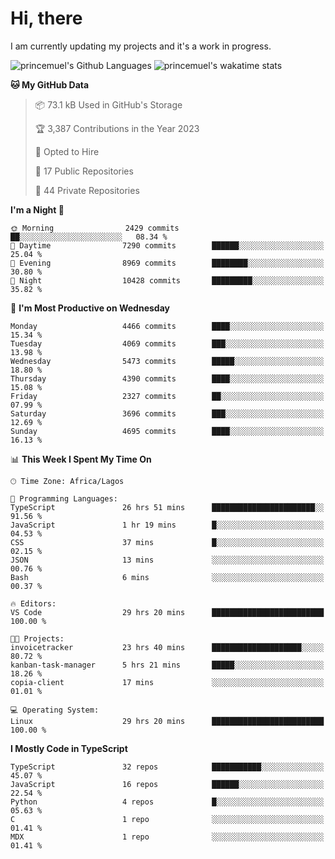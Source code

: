 # Hi, there

<!--
**princemuel/princemuel** is a ✨ _special_ ✨ repository because its `README.md` (this file) appears on your GitHub profile.

Here are some ideas to get you started:

- 🔭 I’m currently working on ...
- 🌱 I’m currently learning ...
- 👯 I’m looking to collaborate on ...
- 🤔 I’m looking for help with ...
- 💬 Ask me about ...
- 📫 How to reach me: ...
- 😄 Pronouns: ...
- ⚡ Fun fact: ...
-->

I am currently updating my projects and it's a work in progress.

![princemuel's Github Languages](https://github-readme-stats.vercel.app/api/top-langs/?username=princemuel&text_color=586069&layout=compact&hide_border=true&title_color=0366d6&count_private=true&include_all_commits=true&theme=tokyonight&show_icons=true)
![princemuel's wakatime stats](https://github-readme-stats.vercel.app/api/wakatime?username=princemuel&text_color=586069&layout=compact&hide_border=true&title_color=0366d6&count_private=true&include_all_commits=true&theme=tokyonight&show_icons=true)

<!--START_SECTION:waka-->
**🐱 My GitHub Data** 

> 📦 73.1 kB Used in GitHub's Storage 
 > 
> 🏆 3,387 Contributions in the Year 2023
 > 
> 💼 Opted to Hire
 > 
> 📜 17 Public Repositories 
 > 
> 🔑 44 Private Repositories 
 > 
**I'm a Night 🦉** 

```text
🌞 Morning                2429 commits        ██░░░░░░░░░░░░░░░░░░░░░░░   08.34 % 
🌆 Daytime                7290 commits        ██████░░░░░░░░░░░░░░░░░░░   25.04 % 
🌃 Evening                8969 commits        ████████░░░░░░░░░░░░░░░░░   30.80 % 
🌙 Night                  10428 commits       █████████░░░░░░░░░░░░░░░░   35.82 % 
```
📅 **I'm Most Productive on Wednesday** 

```text
Monday                   4466 commits        ████░░░░░░░░░░░░░░░░░░░░░   15.34 % 
Tuesday                  4069 commits        ███░░░░░░░░░░░░░░░░░░░░░░   13.98 % 
Wednesday                5473 commits        █████░░░░░░░░░░░░░░░░░░░░   18.80 % 
Thursday                 4390 commits        ████░░░░░░░░░░░░░░░░░░░░░   15.08 % 
Friday                   2327 commits        ██░░░░░░░░░░░░░░░░░░░░░░░   07.99 % 
Saturday                 3696 commits        ███░░░░░░░░░░░░░░░░░░░░░░   12.69 % 
Sunday                   4695 commits        ████░░░░░░░░░░░░░░░░░░░░░   16.13 % 
```


📊 **This Week I Spent My Time On** 

```text
🕑︎ Time Zone: Africa/Lagos

💬 Programming Languages: 
TypeScript               26 hrs 51 mins      ███████████████████████░░   91.56 % 
JavaScript               1 hr 19 mins        █░░░░░░░░░░░░░░░░░░░░░░░░   04.53 % 
CSS                      37 mins             █░░░░░░░░░░░░░░░░░░░░░░░░   02.15 % 
JSON                     13 mins             ░░░░░░░░░░░░░░░░░░░░░░░░░   00.76 % 
Bash                     6 mins              ░░░░░░░░░░░░░░░░░░░░░░░░░   00.37 % 

🔥 Editors: 
VS Code                  29 hrs 20 mins      █████████████████████████   100.00 % 

🐱‍💻 Projects: 
invoicetracker           23 hrs 40 mins      ████████████████████░░░░░   80.72 % 
kanban-task-manager      5 hrs 21 mins       █████░░░░░░░░░░░░░░░░░░░░   18.26 % 
copia-client             17 mins             ░░░░░░░░░░░░░░░░░░░░░░░░░   01.01 % 

💻 Operating System: 
Linux                    29 hrs 20 mins      █████████████████████████   100.00 % 
```

**I Mostly Code in TypeScript** 

```text
TypeScript               32 repos            ███████████░░░░░░░░░░░░░░   45.07 % 
JavaScript               16 repos            ██████░░░░░░░░░░░░░░░░░░░   22.54 % 
Python                   4 repos             █░░░░░░░░░░░░░░░░░░░░░░░░   05.63 % 
C                        1 repo              ░░░░░░░░░░░░░░░░░░░░░░░░░   01.41 % 
MDX                      1 repo              ░░░░░░░░░░░░░░░░░░░░░░░░░   01.41 % 
```




<!--END_SECTION:waka-->
